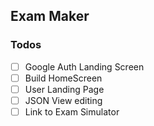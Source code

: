 ## Exam Maker

### Todos

- [ ] Google Auth Landing Screen
- [ ] Build HomeScreen
- [ ] User Landing Page
- [ ] JSON View editing
- [ ] Link to Exam Simulator
